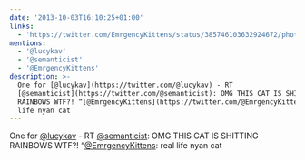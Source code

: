 ```yaml
---
date: '2013-10-03T16:10:25+01:00'
links:
  - 'https://twitter.com/EmrgencyKittens/status/385746103632924672/photo/1'
mentions:
  - '@lucykav'
  - '@semanticist'
  - '@EmrgencyKittens'
description: >-
  One for [@lucykav](https://twitter.com/@lucykav) - RT
  [@semanticist](https://twitter.com/@semanticist): OMG THIS CAT IS SHITTING
  RAINBOWS WTF?! “[@EmrgencyKittens](https://twitter.com/@EmrgencyKittens): real
  life nyan cat
---
```

One for [@lucykav](https://twitter.com/@lucykav) - RT [@semanticist](https://twitter.com/@semanticist): OMG THIS CAT IS SHITTING RAINBOWS WTF?! “[@EmrgencyKittens](https://twitter.com/@EmrgencyKittens): real life nyan cat 
